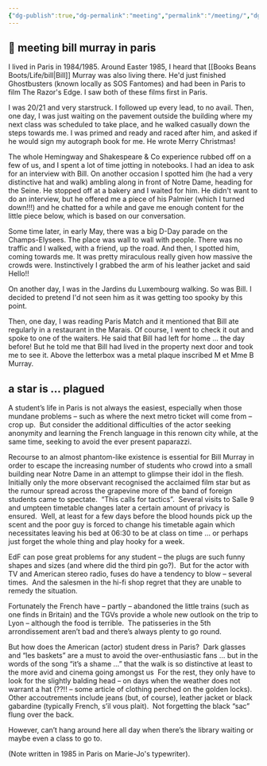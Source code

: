 ```yaml
---
{"dg-publish":true,"dg-permalink":"meeting","permalink":"/meeting/","dgHomeLink":true,"dgPassFrontmatter":false}
---
```



## 🌿 meeting bill murray in paris

I lived in Paris in 1984/1985. Around Easter 1985, I heard that [[Books Beans Boots/Life/bill|Bill]] Murray was also living there. He'd just finished Ghostbusters (known locally as SOS Fantomes) and had been in Paris to film The Razor's Edge. I saw both of these films first in Paris.

I was 20/21 and very starstruck. I followed up every lead, to no avail. Then, one day, I was just waiting on the pavement outside the building where my next class was scheduled to take place, and he walked casually down the steps towards me. I was primed and ready and raced after him, and asked if he would sign my autograph book for me. He wrote Merry Christmas! 

The whole Hemingway and Shakespeare & Co experience rubbed off on a few of us, and I spent a lot of time jotting in notebooks. I had an idea to ask for an interview with Bill. On another occasion I spotted him (he had a very distinctive hat and walk) ambling along in front of Notre Dame, heading for the Seine. He stopped off at a bakery and I waited for him. He didn't want to do an interview, but he offered me a piece of his Palmier (which I turned down!!!) and he chatted for a while and gave me enough content for the little piece below, which is based on our conversation.

Some time later, in early May, there was a big D-Day parade on the Champs-Elysees. The place was wall to wall with people. There was no traffic and I walked, with a friend, up the road. And then, I spotted him, coming towards me. It was pretty miraculous really given how massive the crowds were. Instinctively I grabbed the arm of his leather jacket and said Hello!!

On another day, I was in the Jardins du Luxembourg walking. So was Bill. I decided to pretend I'd not seen him as it was getting too spooky by this point.

Then, one day, I was reading Paris Match and it mentioned that Bill ate regularly in a restaurant in the Marais. Of course, I went to check it out and spoke to one of the waiters. He said that Bill had left for home ... the day before! But he told me that Bill had lived in the property next door and took me to see it. Above the letterbox was a metal plaque inscribed M et Mme B Murray.

## a star is … plagued 

A student’s life in Paris is not always the easiest, especially when those mundane problems – such as where the next metro ticket will come from – crop up.  But consider the additional difficulties of the actor seeking anonymity and learning the French language in this renown city while, at the same time, seeking to avoid the ever present paparazzi. 

Recourse to an almost phantom-like existence is essential for Bill Murray in order to escape the increasing number of students who crowd into a small building near Notre Dame in an attempt to glimpse their idol in the flesh.  Initially only the more observant recognised the acclaimed film star but as the rumour spread across the grapevine more of the band of foreign students came to spectate.  “This calls for tactics”.  Several visits to Salle 9 and umpteen timetable changes later a certain amount of privacy is ensured.  Well, at least for a few days before the blood hounds pick up the scent and the poor guy is forced to change his timetable again which necessitates leaving his bed at 06:30 to be at class on time … or perhaps just forget the whole thing and play hooky for a week. 

EdF can pose great problems for any student – the plugs are such funny shapes and sizes (and where did the third pin go?).  But for the actor with TV and American stereo radio, fuses do have a tendency to blow – several times.  And the salesmen in the hi-fi shop regret that they are unable to remedy the situation. 

Fortunately the French have – partly – abandoned the little trains (such as one finds in Britain) and the TGVs provide a whole new outlook on the trip to Lyon – although the food is terrible.  The patisseries in the 5th arrondissement aren’t bad and there’s always plenty to go round. 

But how does the American (actor) student dress in Paris?  Dark glasses and “les baskets” are a must to avoid the over-enthusiastic fans … but in the words of the song “it’s a shame …” that the walk is so distinctive at least to the more avid and cinema going amongst us  For the rest, they only have to look for the slightly balding head – on days when the weather does not warrant a hat (??!! – some article of clothing perched on the golden locks).  Other accoutrements include jeans (but, of course), leather jacket or black gabardine (typically French, s’il vous plait).  Not forgetting the black “sac” flung over the back. 

However, can’t hang around here all day when there’s the library waiting or maybe even a class to go to.

(Note written in 1985 in Paris on Marie-Jo's typewriter).
